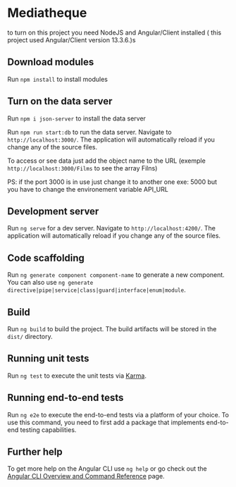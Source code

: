 # Mediatheque

to turn on this project you need NodeJS and Angular/Client installed ( this project used Angular/Client version 13.3.6.)s

## Download modules

Run `npm install` to install modules

## Turn on the data server

Run `npm i json-server` to install the data server

Run `npm run start:db` to run the data server. Navigate to `http://localhost:3000/`. The application will automatically reload if you change any of the source files.

To access or see data just add the object name to the URL (exemple `http://localhost:3000/Films` to see the array Filns)

PS: if the port 3000 is in use just change it to another one exe: 5000 but you have to change the environement variable API_URL

## Development server

Run `ng serve` for a dev server. Navigate to `http://localhost:4200/`. The application will automatically reload if you change any of the source files.

## Code scaffolding

Run `ng generate component component-name` to generate a new component. You can also use `ng generate directive|pipe|service|class|guard|interface|enum|module`.

## Build

Run `ng build` to build the project. The build artifacts will be stored in the `dist/` directory.

## Running unit tests

Run `ng test` to execute the unit tests via [Karma](https://karma-runner.github.io).

## Running end-to-end tests

Run `ng e2e` to execute the end-to-end tests via a platform of your choice. To use this command, you need to first add a package that implements end-to-end testing capabilities.

## Further help

To get more help on the Angular CLI use `ng help` or go check out the [Angular CLI Overview and Command Reference](https://angular.io/cli) page.
